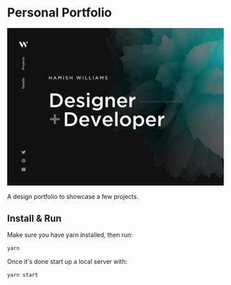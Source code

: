 # Personal Portfolio

![Site preview](/public/social-image.png)

A design portfolio to showcase a few projects.

## Install & Run

Make sure you have yarn installed, then run:

```bash
yarn
```

Once it's done start up a local server with:

```bash
yarn start
```
